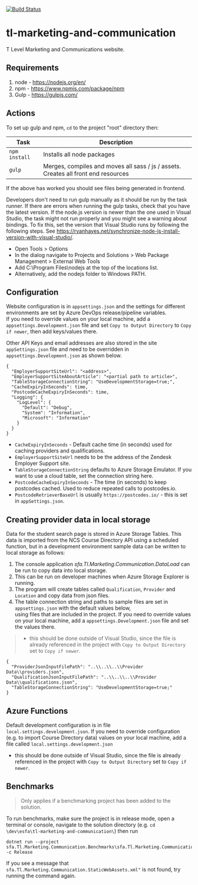 [![Build Status](https://dev.azure.com/dfe-ssp/S126-Tlevelservice/_apis/build/status/S126-TL/Marketing%20%26%20Communication/tl-marketing-and-communication?repoName=SkillsFundingAgency%2Ftl-marketing-and-communication&branchName=master)](https://dev.azure.com/dfe-ssp/S126-Tlevelservice/_build/latest?definitionId=281&repoName=SkillsFundingAgency%2Ftl-marketing-and-communication&branchName=master)

# tl-marketing-and-communication

T Level Marketing and Communications website.


## Requirements 

1. node - https://nodejs.org/en/
2. npm - https://www.npmjs.com/package/npm
3. Gulp - https://gulpjs.com/


## Actions

To set up gulp and npm, `cd` to the project "root" directory then:

|Task|Description|
|----|-----------|
| `npm install` | Installs all node packages |
| `gulp` | Merges, compiles and moves all sass / js / assets. Creates all front end resources |

If the above has worked you should see files being generated in frontend.

Developers don't need to run gulp manually as it should be run by the task runner. If there are errors when running the gulp tasks, check that you have the latest version.
If the node.js version is newer than the one used in Visual Studio, the task might not run properly and you might see a warning about bindings.
To fix this, set the version that Visual Studio runs by following the following steps. See https://ryanhayes.net/synchronize-node-js-install-version-with-visual-studio/.
* Open Tools > Options
* In the dialog navigate to Projects and Solutions > Web Package Management > External Web Tools 
* Add C:\Program Files\nodejs at the top of the locations list.
* Alternatively, add the nodejs folder to Windows PATH.


## Configuration

Website configuration is in `appsettings.json` and the settings for different environments are set by Azure DevOps release/pipeline variables.  
If you need to override values on your local machine, add a `appsettings.Development.json` file and set `Copy to Output Directory` to `Copy if newer`, then add keys/values there.

Other API Keys and email addresses are also stored in the site `appSettings.json` file and need to be overridden in `appsettings.Development.json` as shown below.

```
{
  "EmployerSupportSiteUrl": "<address>",
  "EmployerSupportSiteAboutArticle": "<partial path to article>",
  "TableStorageConnectionString": "UseDevelopmentStorage=true;",
  "CacheExpiryInSeconds": time,
  "PostcodeCacheExpiryInSeconds": time,
  "Logging": {
    "LogLevel": {
      "Default": "Debug",
      "System": "Information",
      "Microsoft": "Information"
    }
  }
}
```

- `CacheExpiryInSeconds` - Default cache time (in seconds) used for caching providers and qualifications.
- `EmployerSupportSiteUrl` needs to be the address of the Zendesk Employer Support site.
- `TableStorageConnectionString` defaults to Azure Storage Emulator. If you want to use a cloud table, set the connection string here.
- `PostcodeCacheExpiryInSeconds` - The time (in seconds) to keep postcodes cached. Used to reduce repeated calls to postcodes.io.
- `PostcodeRetrieverBaseUrl` is usually `https://postcodes.io/` - this is set in `appSettings.json`.

## Creating provider data in local storage

Data for the student search page is stored in Azure Storage Tables. 
This data is imported from the NCS Course Directory API using a scheduled function, but in a development environment sample data can be written to local storage as follows:

1. The console application *sfa.Tl.Marketing.Communication.DataLoad* can be run to copy data into local storage. 
2. This can be run on developer machines when Azure Storage Explorer is running.
3. The program will create tables called `Qualification`, `Provider` and `Location` and copy data from json files.
4. The table connection string and paths to sample files are set in `appsettings.json` with the default values below,     
   using files that are included in the project.
   If you need to override values on your local machine, add a `appsettings.Development.json` file and set the values there.
>- this should be done outside of Visual Studio, since the file is already referenced in the project with `Copy to Output Directory` set to `Copy if newer`.

```
{
  "ProviderJsonInputFilePath": "..\\..\\..\\Provider Data\\providers.json",
  "QualificationJsonInputFilePath": "..\\..\\..\\Provider Data\\qualifications.json",
  "TableStorageConnectionString": "UseDevelopmentStorage=true;"
}
```

## Azure Functions

Default development configuration is in file `local.settings.development.json`.
If you need to override configuration (e.g. to import Course Directory data)  values on your local machine, add a file called `local.settings.development.json` 
- this should be done outside of Visual Studio, since the file is already referenced in the project with `Copy to Output Directory` set to `Copy if newer`.

## Benchmarks

> Only applies if a benchmarking project has been added to the solution.

To run benchmarks, make sure the project is in release mode, open a terminal or console, 
navigate to the solution directory (e.g. `cd \dev\esfa\tl-marketing-and-communication\`) 
then run
```
dotnet run --project sfa.Tl.Marketing.Communication.Benchmarks\sfa.Tl.Marketing.Communication.Benchmarks.csproj -c Release
```

If you see a message that `sfa.Tl.Marketing.Communication.StaticWebAssets.xml"` is not found, try running the command again.


